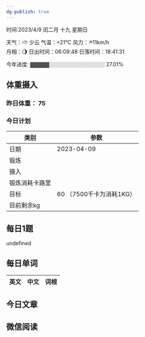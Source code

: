 ```yaml
---
dg-publish: true
---
```


时间:2023/4/9 闰二月 十九 星期日

天气：⛅️  少云 气温：+21°C 风力：↗11km/h  
月相：🌖 日出时间：06:09:48 日落时间：18:41:31

今年进度: ▓▓▓▓▓░░░░░░░░░░░░░░░ 27.01%

## 体重摄入

### 昨日体重： 75
### 今日计划
| 类别           | 参数                    |
| -------------- | ----------------------- |
| 日期           | 2023-04-09               |
| 锻炼           |               |
| 摄入           |  |
| 锻炼消耗卡路里 | |
| 目标           | 60      （7500千卡为消耗1KG）                |
| 目前剩余kg               |                          |



## 每日1题

undefined

## 每日单词

| 英文       | 中文       |词根|
| ---------- | ---------- | ---|


## 今日文章



## 微信阅读

<!-- start of weread -->

<!-- end of weread -->
